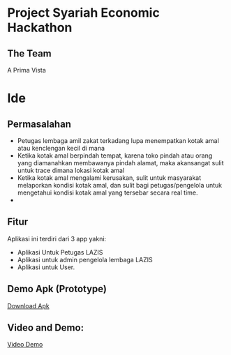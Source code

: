 # Project Syariah Economic Hackathon 

## The Team
A Prima Vista

# Ide

## Permasalahan
- Petugas lembaga amil zakat terkadang lupa menempatkan kotak amal atau kenclengan kecil di mana
- Ketika kotak amal berpindah tempat, karena toko pindah atau orang yang diamanahkan membawanya pindah alamat, maka akansangat sulit untuk trace dimana lokasi kotak amal
- Ketika kotak amal mengalami kerusakan, sulit untuk masyarakat melaporkan kondisi kotak amal, dan sulit bagi petugas/pengelola untuk mengetahui kondisi kotak amal yang tersebar secara real time.
- 

## Fitur
Aplikasi ini terdiri dari 3 app yakni:
- Aplikasi Untuk Petugas LAZIS
- Aplikasi untuk admin pengelola lembaga LAZIS
- Aplikasi untuk User.




## Demo Apk (Prototype)

[Download Apk](https://drive.google.com/file/d/1fJfEVCcQVDmetnGSj1afLrWchCisJA78/view?usp=sharing)

## Video and Demo:

[Video Demo](https://drive.google.com/file/d/17Fn_w1EEKHUFOV25IzdDNEgGIN3Jm9hW/view?usp=sharing)
